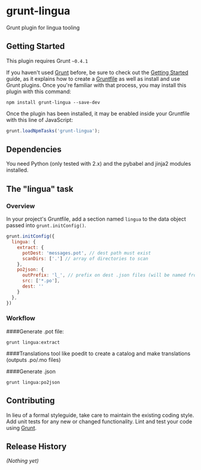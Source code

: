 # grunt-lingua

Grunt plugin for lingua tooling

## Getting Started
This plugin requires Grunt `~0.4.1`

If you haven't used [Grunt](http://gruntjs.com/) before, be sure to check out the [Getting Started](http://gruntjs.com/getting-started) guide, as it explains how to create a [Gruntfile](http://gruntjs.com/sample-gruntfile) as well as install and use Grunt plugins. Once you're familiar with that process, you may install this plugin with this command:

```shell
npm install grunt-lingua --save-dev
```

Once the plugin has been installed, it may be enabled inside your Gruntfile with this line of JavaScript:

```js
grunt.loadNpmTasks('grunt-lingua');
```

## Dependencies
You need Python (only tested with 2.x) and the pybabel and jinja2 modules installed.

## The "lingua" task

### Overview
In your project's Gruntfile, add a section named `lingua` to the data object passed into `grunt.initConfig()`.

```js
grunt.initConfig({
  lingua: {
    extract: {
      potDest: 'messages.pot', // dest path must exist
      scanDirs: ['.'] // array of directories to scan
    },
    po2json: {
      outPrefix: 'l_', // prefix on dest .json files (will be named from .po)
      src: ['*.po'],
      dest: ''
    }
  },
})
```
### Workflow
####Generate .pot file:
```shell
grunt lingua:extract
```

####Translations
tool like poedit to create a catalog and make translations (outputs .po/.mo files)

####Generate .json
```shell
grunt lingua:po2json
```

## Contributing
In lieu of a formal styleguide, take care to maintain the existing coding style. Add unit tests for any new or changed functionality. Lint and test your code using [Grunt](http://gruntjs.com/).

## Release History
_(Nothing yet)_

